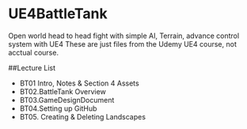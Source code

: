 # UE4BattleTank
Open world head to head fight with simple AI, Terrain, advance control system with UE4
These are just files from the Udemy UE4 course, not acctual course. 

##Lecture List
* BT01 Intro, Notes & Section 4 Assets
* BT02.BattleTank Overview
* BT03.GameDesignDocument
* BT04.Setting up GitHub
* BT05. Creating & Deleting Landscapes
